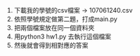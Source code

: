 1. 下載我的學號的csv檔案 -> 107061240.csv 
2. 依照學號規定做第二題，打成main.py
3. 把兩個檔案放在同一個資料夾
4. 用python3 hw1.py 去執行這個檔案
5. 然後就會得到相對應的答案
